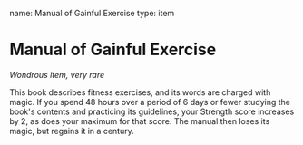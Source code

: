 name: Manual of Gainful Exercise
type: item

# Manual of Gainful Exercise 
_Wondrous item, very rare_ 

This book describes fitness exercises, and its words are charged with magic. If you spend 48 hours over a period of 6 days or fewer studying the book's contents and practicing its guidelines, your Strength score increases by 2, as does your maximum for that score. The manual then loses its magic, but regains it in a century. 